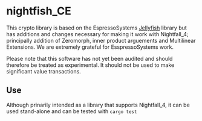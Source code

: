 # nightfish_CE
This crypto library is based on the EspressoSystems [Jellyfish](https://github.com/EspressoSystems/jellyfish/tree/main/plonk) library but has additions and changes necessary for making it work with Nightfall_4; principally addition of Zeromorph, inner product arguements and Multilinear Extensions. We are extremely grateful for EsspressoSystems work.

Please note that this software has not yet been audited and should therefore be treated as experimental. It should not be used to make significant value transactions.

## Use
Although prinarily intended as a library that supports Nightfall_4, it can be used stand-alone and can be tested with `cargo test`

